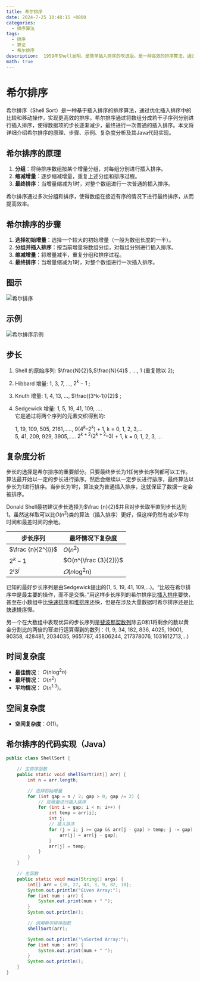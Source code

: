 ```yaml
---
title: 希尔排序
date: 2024-7-25 10:48:15 +0800
categories:
  - 排序算法
tags:
  - 排序
  - 算法
  - 希尔排序
description:  1959年Shell发明，是简单插入排序的改进版。是一种高效的排序算法，通过分组和逐步缩减增量，使得数组在接近有序的情况下进行最终排序，从而提高效率。
math: true
---
```


# 希尔排序

希尔排序（Shell Sort）是一种基于插入排序的排序算法，通过优化插入排序中的比较和移动操作，实现更高效的排序。希尔排序通过将数组分成若干子序列分别进行插入排序，使得数据项的步长逐渐减少，最终进行一次普通的插入排序。本文将详细介绍希尔排序的原理、步骤、示例、复杂度分析及其Java代码实现。

## 希尔排序的原理

1. **分组**：将待排序数组按某个增量分组，对每组分别进行插入排序。
2. **缩减增量**：逐步缩减增量，重复上述分组和排序过程。
3. **最终排序**：当增量缩减为1时，对整个数组进行一次普通的插入排序。

希尔排序通过多次分组和排序，使得数组在接近有序的情况下进行最终排序，从而提高效率。

## 希尔排序的步骤

1. **选择初始增量**：选择一个较大的初始增量（一般为数组长度的一半）。
2. **分组并插入排序**：按当前增量将数组分组，对每组分别进行插入排序。
3. **缩减增量**：将增量减半，重复分组和排序过程。
4. **最终排序**：当增量缩减为1时，对整个数组进行一次插入排序。

## 图示

![希尔排序](https://rd-wang.github.io/assets/img/sort/希尔排序.gif)

## 示例

![希尔排序示例](https://rd-wang.github.io/assets/img/sort/shell_sort_example.webp)

## 步长

1. Shell 的原始序列: $\frac{N}{2}$,$\frac{N}{4}$ , ..., 1 (重复除以 2);
2. Hibbard 增量: 1, 3, 7, ..., $2^k-1$ ;
3. Knuth 增量: 1, 4, 13, ..., $\frac{(3^k-1)}{2}$ ;
4. Sedgewick 增量: 1, 5, 19, 41, 109, ....  
    它是通过将两个序列的元素交织得到的:
    
    1, 19, 109, 505, 2161,….., $9(4^k–2^k)+1$, k = 0, 1, 2, 3,…  
    5, 41, 209, 929, 3905,….. $2^{k+2}(2^{k+2}–3)+1$, k = 0, 1, 2, 3, …
    
## 复杂度分析

步长的选择是希尔排序的重要部分。只要最终步长为1任何步长序列都可以工作。算法最开始以一定的步长进行排序。然后会继续以一定步长进行排序，最终算法以步长为1进行排序。当步长为1时，算法变为普通插入排序，这就保证了数据一定会被排序。

Donald Shell最初建议步长选择为$\frac {n}{2}$并且对步长取半直到步长达到1。虽然这样取可以比$O(n^{2})$类的算法（插入排序）更好，但这样仍然有减少平均时间和最差时间的余地。

|步长序列|最坏情况下复杂度|
|---|---|
|$\frac {n}{2^{i}}$|$O(n^{2})$|
|$2^{k}-1$|$O(n^{\frac {3}{2}})$|
|$2^{i}3^{j}$|$𝑂(n\log ^{2}n)$|

已知的最好步长序列是由Sedgewick提出的(1, 5, 19, 41, 109,...)。“比较在希尔排序中是最主要的操作，而不是交换。”用这样步长序列的希尔排序比[插入排序](https://rd-wang.github.io/posts/插入排序/)要快，甚至在小数组中比[快速排序](https://rd-wang.github.io/posts/快速排序/)和[堆排序](https://rd-wang.github.io/posts/堆排序/)还快，但是在涉及大量数据时希尔排序还是比[快速排序](https://rd-wang.github.io/posts/快速排序/)慢。

另一个在大数组中表现优异的步长序列是[斐波那契数列](https://rd-wang.github.io/posts/斐波那契数/)除去0和1将剩余的数以黄金分割比的两倍的幂进行运算得到的数列：(1, 9, 34, 182, 836, 4025, 19001, 90358, 428481, 2034035, 9651787, 45806244, 217378076, 1031612713,…)

## 时间复杂度

- **最佳情况**： $O(n \log^2 n)$
- **最坏情况**： $O(n^2)$
- **平均情况**： $O(n^{1.3})$。
  
## 空间复杂度

- **空间复杂度**：$O(1)$。



## 希尔排序的代码实现（Java）

```java
public class ShellSort {

    // 主排序函数
    public static void shellSort(int[] arr) {
        int n = arr.length;

        // 选择初始增量
        for (int gap = n / 2; gap > 0; gap /= 2) {
            // 按增量进行插入排序
            for (int i = gap; i < n; i++) {
                int temp = arr[i];
                int j;
                // 插入排序
                for (j = i; j >= gap && arr[j - gap] > temp; j -= gap) {
                    arr[j] = arr[j - gap];
                }
                arr[j] = temp;
            }
        }
    }

    // 主函数
    public static void main(String[] args) {
        int[] arr = {38, 27, 43, 3, 9, 82, 10};
        System.out.println("Given Array:");
        for (int num : arr) {
            System.out.print(num + " ");
        }
        System.out.println();

        // 调用希尔排序函数
        shellSort(arr);

        System.out.println("\nSorted Array:");
        for (int num : arr) {
            System.out.print(num + " ");
        }
        System.out.println();
    }
}
```
